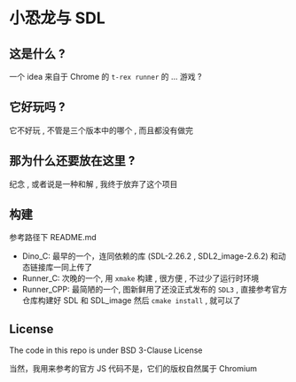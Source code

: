 # 小恐龙与 SDL

## 这是什么 ?

一个 idea 来自于 Chrome 的 `t-rex runner` 的 ... 游戏 ?

## 它好玩吗 ?

它不好玩 , 不管是三个版本中的哪个 , 而且都没有做完

## 那为什么还要放在这里 ?

纪念 , 或者说是一种和解 , 我终于放弃了这个项目

## 构建

参考路径下 README.md

- Dino_C: 最早的一个，连同依赖的库 (SDL-2.26.2 , SDL2_image-2.6.2) 和动态链接库一同上传了
- Runner_C: 次晚的一个, 用 `xmake` 构建 , 很方便 , 不过少了运行时环境
- Runner_CPP: 最简陋的一个, 图新鲜用了还没正式发布的 `SDL3` , 直接参考官方仓库构建好 SDL 和 SDL_image 然后 `cmake install` , 就可以了

## License

The code in this repo is under BSD 3-Clause License

当然，我用来参考的官方 JS 代码不是，它们的版权自然属于 Chromium
